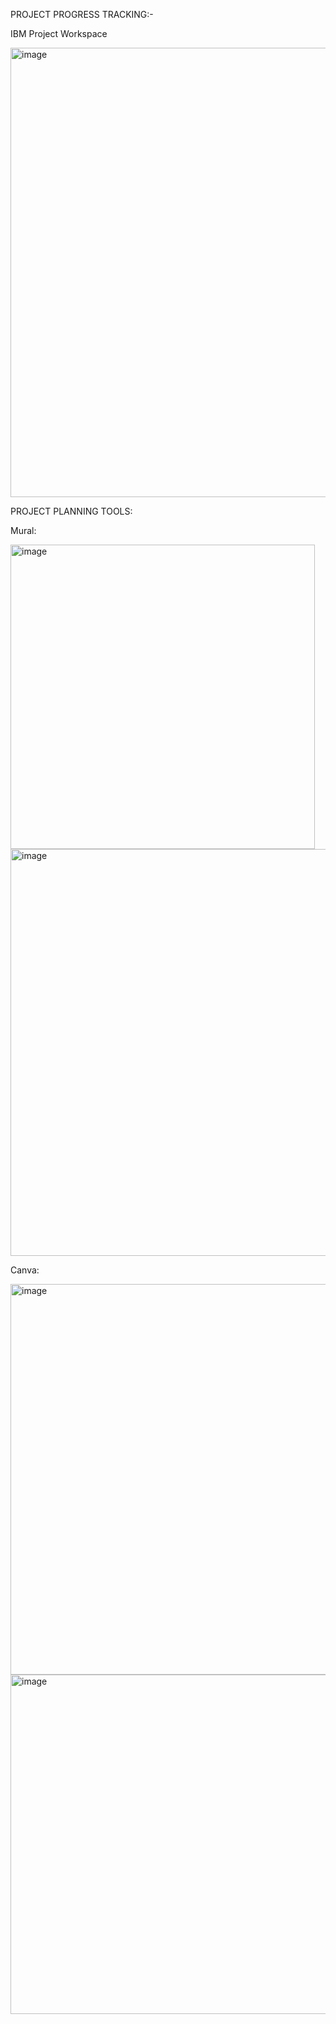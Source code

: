 PROJECT PROGRESS TRACKING:-

IBM Project Workspace

<img width="719" alt="image" src="https://user-images.githubusercontent.com/85072435/201854936-5f6dea64-e0cd-4384-9562-54d3a1407902.png">


PROJECT PLANNING TOOLS:

Mural:

<img width="487" alt="image" src="https://user-images.githubusercontent.com/85072435/201855366-15a0bbf4-9275-4361-8315-7f6e24fe8181.png">

<img width="651" alt="image" src="https://user-images.githubusercontent.com/85072435/201855739-c0fc2d55-722b-4bdd-8e9f-9c92bd3ea3c2.png">


Canva:

<img width="625" alt="image" src="https://user-images.githubusercontent.com/85072435/201856185-2f12d54b-fd46-41ba-b6c9-787a1e16dcd8.png">

<img width="543" alt="image" src="https://user-images.githubusercontent.com/85072435/201856382-62c55d90-179f-4cf2-8a38-8b16dcdf2818.png">
